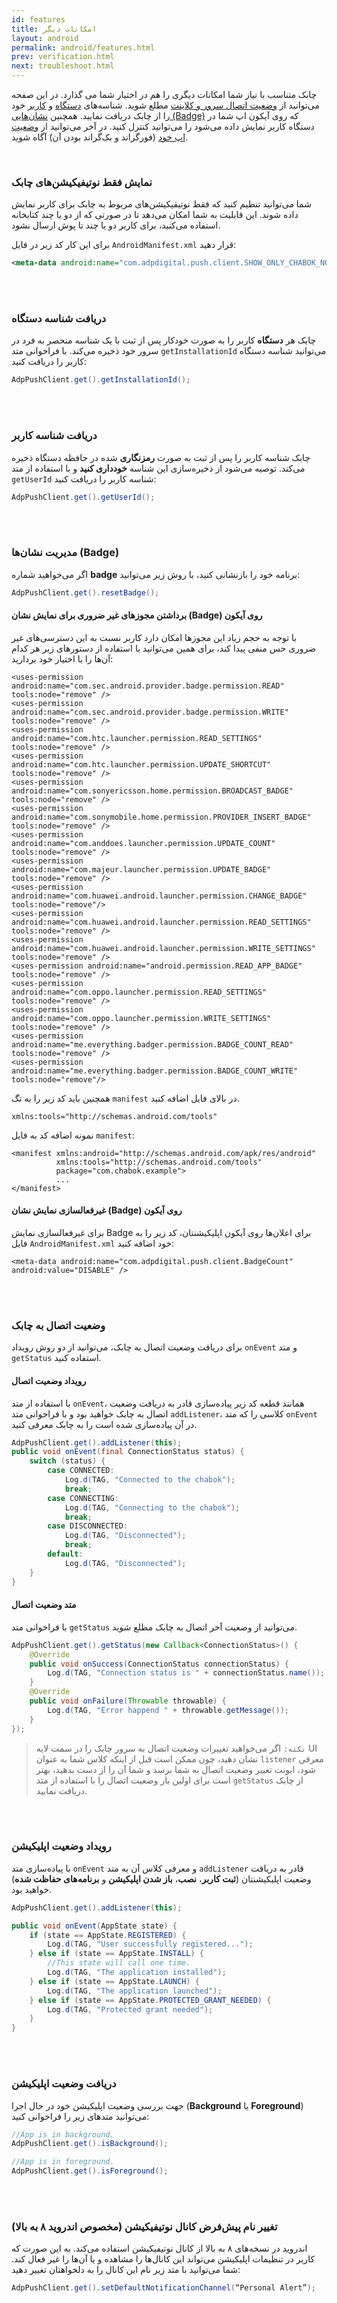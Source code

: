 ```yaml
---
id: features
title: امکانات‌ دیگر
layout: android
permalink: android/features.html
prev: verification.html
next: troubleshoot.html
---
```


چابک متناسب با نیاز شما امکانات دیگری را هم در اختیار شما می گذارد. در این صفحه می‌توانید از [وضعیت اتصال سرور و کلاینت](/android/features.html#وضعیت-اتصال-به-چابک) مطلع شوید. شناسه‌های [دستگاه](/android/features.html#دریافت-شناسه-دستگاه) و [کاربر](/android/features.html#دریافت-شناسه-کاربر) خود را از چابک دریافت نمایید. همچنین [نشان‌هایی (Badge)](/android/features.html#مدیریت-نشانها-badge) که روی آیکون اپ شما در دستگاه کاربر نمایش داده می‌شود را می‌توانید کنترل کنید. در آخر می‌توانید از [وضعیت اپ خود](/android/features.html#دریافت-وضعیت-اپلیکیشن) (فورگراند و بک‌گراند بودن آن) آگاه شوید.

<Br>

### نمایش فقط نوتیفیکیشن‌های چابک 

شما می‌توانید تنظیم کنید که فقط نوتیفیکیشن‌های مربوط به چابک برای کاربر نمایش داده شوند. این قابلیت به شما امکان می‌دهد تا در صورتی که از دو یا چند کتابخانه استفاده می‌کنید، برای کاربر دو یا چند تا پوش ارسال نشود.

برای این کار کد زیر در فایل `AndroidManifest.xml` قرار دهید:

```xml
<meta-data android:name="com.adpdigital.push.client.SHOW_ONLY_CHABOK_NOTIFICATIONS" android:value="ENABLE" />
```

<br><br>

### دریافت شناسه دستگاه

چابک هر **دستگاه** کاربر را به صورت خودکار پس از ثبت با یک شناسه منحصر به فرد در سرور خود ذخیره می‌کند. با فراخوانی متد `getInstallationId` می‌توانید شناسه دستگاه کاربر را دریافت کنید:

```java
AdpPushClient.get().getInstallationId();
``` 

<br><br>

### دریافت شناسه کاربر

چابک شناسه کاربر را پس از ثبت به صورت **رمزنگاری** شده در حافظه دستگاه ذخیره می‌کند. توصیه می‌شود از ذخیره‌سازی این شناسه **خودداری کنید** و با استفاده از متد `getUserId` شناسه کاربر را دریافت کنید:

```java
AdpPushClient.get().getUserId();
```

<br><br>

### مدیریت نشان‌ها (Badge)

اگر می‌خواهید شماره **badge** برنامه خود را بازنشانی کنید، با روش زیر می‌توانید: 

```java
AdpPushClient.get().resetBadge();
```
#### برداشتن مجوز‌های غیر ضروری برای نمایش نشان (Badge) روی آیکون

با توجه به حجم زیاد این مجوزها امکان دارد کاربر نسبت به این دسترسی‌های غیر ضروری حس منفی پیدا کند، برای همین می‌توانید با استفاده از دستور‌های زیر هر کدام آن‌ها را با اختیار خود بردارید: 

```markup
<uses-permission android:name="com.sec.android.provider.badge.permission.READ" tools:node="remove" />
<uses-permission android:name="com.sec.android.provider.badge.permission.WRITE" tools:node="remove" />
<uses-permission android:name="com.htc.launcher.permission.READ_SETTINGS" tools:node="remove" />
<uses-permission android:name="com.htc.launcher.permission.UPDATE_SHORTCUT" tools:node="remove" />
<uses-permission android:name="com.sonyericsson.home.permission.BROADCAST_BADGE" tools:node="remove" />
<uses-permission android:name="com.sonymobile.home.permission.PROVIDER_INSERT_BADGE" tools:node="remove" />
<uses-permission android:name="com.anddoes.launcher.permission.UPDATE_COUNT" tools:node="remove" />
<uses-permission android:name="com.majeur.launcher.permission.UPDATE_BADGE" tools:node="remove" />
<uses-permission android:name="com.huawei.android.launcher.permission.CHANGE_BADGE" tools:node="remove"/>
<uses-permission android:name="com.huawei.android.launcher.permission.READ_SETTINGS" tools:node="remove" />
<uses-permission android:name="com.huawei.android.launcher.permission.WRITE_SETTINGS" tools:node="remove" />
<uses-permission android:name="android.permission.READ_APP_BADGE" tools:node="remove" />
<uses-permission android:name="com.oppo.launcher.permission.READ_SETTINGS" tools:node="remove" />
<uses-permission android:name="com.oppo.launcher.permission.WRITE_SETTINGS" tools:node="remove" />
<uses-permission android:name="me.everything.badger.permission.BADGE_COUNT_READ" tools:node="remove" />
<uses-permission android:name="me.everything.badger.permission.BADGE_COUNT_WRITE" tools:node="remove"/> 
```

همچنین باید کد زیر را به تگ `manifest` در بالای فایل اضافه کنید.

``` markup
xmlns:tools="http://schemas.android.com/tools"
```

نمونه اضافه کد به فایل `manifest`: 

```markup
<manifest xmlns:android="http://schemas.android.com/apk/res/android"
          xmlns:tools="http://schemas.android.com/tools"
          package="com.chabok.example">
          ...
</manifest>
```
#### غیرفعالسازی نمایش نشان (Badge) روی آیکون

برای غیرفعالسازی نمایش Badge برای اعلان‌ها روی آیکون اپلیکیشنتان، کد زیر را به فایل `AndroidManifest.xml` خود اضافه کنید:

```markup
<meta-data android:name="com.adpdigital.push.client.BadgeCount" android:value="DISABLE" />
```
<br><br>

### وضعیت اتصال به چابک

برای دریافت وضعیت اتصال به چابک، می‌توانید از دو روش رویداد `onEvent` و متد `getStatus` استفاده کنید.

#### رویداد وضعیت اتصال

با استفاده از متد `onEvent`، همانند قطعه کد زیر پیاده‌سازی قادر به دریافت وضعیت اتصال به چابک خواهید بود و با فراخوانی متد `addListener`، کلاسی را که متد `onEvent` در آن پیاده‌سازی شده است را به چابک معرفی کنید.

```java
AdpPushClient.get().addListener(this);
public void onEvent(final ConnectionStatus status) {
    switch (status) {
        case CONNECTED:
            Log.d(TAG, "Connected to the chabok");
            break;
        case CONNECTING:
            Log.d(TAG, "Connecting to the chabok");
            break;
        case DISCONNECTED:
            Log.d(TAG, "Disconnected");
            break;
        default:
            Log.d(TAG, "Disconnected");
    }
}
```

#### متد وضعیت اتصال

با فراخوانی متد `getStatus` می‌توانید از وضعیت آخر اتصال به چابک مطلع شوید.

```java
AdpPushClient.get().getStatus(new Callback<ConnectionStatus>() {
    @Override
    public void onSuccess(ConnectionStatus connectionStatus) {
        Log.d(TAG, "Connection status is " + connectionStatus.name());
    }
    @Override
    public void onFailure(Throwable throwable) {
        Log.d(TAG, "Error happend " + throwable.getMessage());
    }
});
```

> `نکته:` اگر می‌خواهید تغییرات وضعیت اتصال به سرور چابک را در سمت لایه UI نشان دهید، چون ممکن است قبل از اینکه کلاس شما به عنوان `listener` معرفی شود، ایونت تغییر وضعیت اتصال به شما برسد و شما آن را از دست بدهید، بهتر است برای اولین بار وضعیت اتصال را با استفاده از متد `getStatus` از چابک دریافت نمایید.

<br><br>

### رویداد وضعیت اپلیکیشن

با پیاده‌سازی متد `onEvent` و معرفی کلاس آن به متد `addListener` قادر به دریافت وضعیت اپلیکیشنتان (**ثبت کاربر**، **نصب**، **باز شدن اپلیکیشن** و **برنامه‌های حفاظت شده**) خواهید بود.
 
```java
AdpPushClient.get().addListener(this);

public void onEvent(AppState state) {
    if (state == AppState.REGISTERED) {
        Log.d(TAG, "User successfully registered...");
    } else if (state == AppState.INSTALL) {
        //This state will call one time.
        Log.d(TAG, "The application installed");
    } else if (state == AppState.LAUNCH) {
        Log.d(TAG, "The application launched");
    } else if (state == AppState.PROTECTED_GRANT_NEEDED) {
        Log.d(TAG, "Protected grant needed");
    }
}
```

<br><br>

### دریافت وضعیت اپلیکیشن

جهت بررسی وضعیت اپلیکیشن خود در حال اجرا (**Background** یا **Foreground**) می‌توانید متد‌های زیر را فراخوانی کنید:

```java
//App is in background.
AdpPushClient.get().isBackground();

//App is in foreground.
AdpPushClient.get().isForeground();
```

<br><br>

### تغییر نام پیش‌فرض کانال نوتیفیکیشن (مخصوص اندروید ۸ به بالا)

اندروید در نسخه‌های ۸ به بالا از کانال نوتیفیکیشن استفاده می‌کند. به این صورت که کاربر در تنظیمات اپلیکیشن می‌تواند این کانال‌ها را مشاهده و یا آن‌ها را غیر فعال کند. شما می‌توانید با متد زیر نام این کانال را به دلخواهتان تغییر دهید:

```java
AdpPushClient.get().setDefaultNotificationChannel(“Personal Alert”);
```
